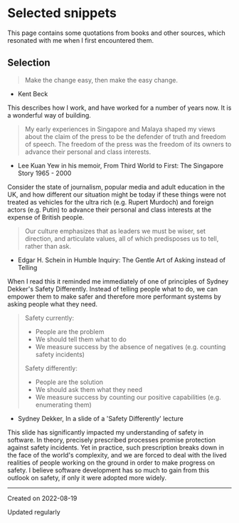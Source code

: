# Selected snippets

This page contains some quotations from books and other sources, which resonated with me when I first encountered them.

## Selection

> Make the change easy, then make the easy change.

- Kent Beck

This describes how I work, and have worked for a number of years now. It is a wonderful way of building.

> My early experiences in Singapore and Malaya shaped my views about the claim of the press to be the defender of truth and freedom of speech. The freedom of the press was the freedom of its owners to advance their personal and class interests.

- Lee Kuan Yew in his memoir, From Third World to First: The Singapore Story 1965 - 2000

Consider the state of journalism, popular media and adult education in the UK, and how different our situation might be today if these things were not treated as vehicles for the ultra rich (e.g. Rupert Murdoch) and foreign actors (e.g. Putin) to advance their personal and class interests at the expense of British people.

> Our culture emphasizes that as leaders we must be wiser, set direction, and articulate values, all of which predisposes us to tell, rather than ask.

- Edgar H. Schein in Humble Inquiry: The Gentle Art of Asking instead of Telling

When I read this it reminded me immediately of one of principles of Sydney Dekker's Safety Differently. Instead of telling people what to do, we can empower them to make safer and therefore more performant systems by asking people what they need.


> Safety currently:
> - People are the problem
> - We should tell them what to do
> - We measure success by the absence of negatives (e.g. counting safety incidents)
>
> Safety differently:
> - People are the solution
> - We should ask them what they need
> - We measure success by counting our positive capabilities (e.g. enumerating them)

- Sydney Dekker, In a slide of a 'Safety Differently' lecture

This slide has significantly impacted my understanding of safety in software. In theory, precisely prescribed processes promise protection against safety incidents. Yet in practice, such prescription breaks down in the face of the world's complexity, and we are forced to deal with the lived realities of people working on the ground in order to make progress on safety. I believe software development has so much to gain from this outlook on safety, if only it were adopted more widely.

---
Created on 2022-08-19

Updated regularly